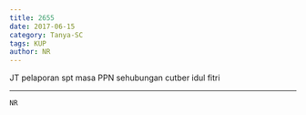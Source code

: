 ```yaml
---
title: 2655
date: 2017-06-15
category: Tanya-SC
tags: KUP
author: NR
---
```


JT pelaporan spt masa PPN sehubungan cutber idul fitri

---



`NR`
